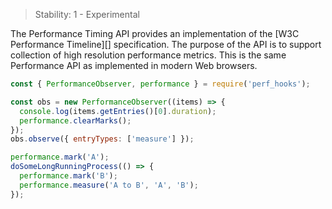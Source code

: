 
<!--introduced_in=v8.5.0-->

> Stability: 1 - Experimental

The Performance Timing API provides an implementation of the
[W3C Performance Timeline][] specification. The purpose of the API
is to support collection of high resolution performance metrics.
This is the same Performance API as implemented in modern Web browsers.

```js
const { PerformanceObserver, performance } = require('perf_hooks');

const obs = new PerformanceObserver((items) => {
  console.log(items.getEntries()[0].duration);
  performance.clearMarks();
});
obs.observe({ entryTypes: ['measure'] });

performance.mark('A');
doSomeLongRunningProcess(() => {
  performance.mark('B');
  performance.measure('A to B', 'A', 'B');
});
```

